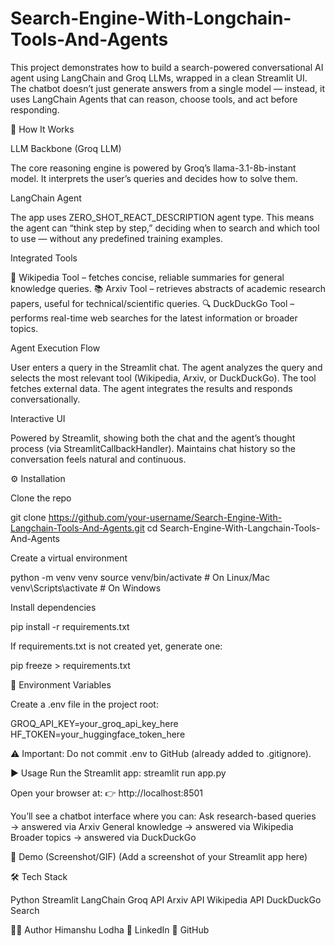 # Search-Engine-With-Longchain-Tools-And-Agents

This project demonstrates how to build a search-powered conversational AI agent using LangChain and Groq LLMs, wrapped in a clean Streamlit UI.
The chatbot doesn’t just generate answers from a single model — instead, it uses LangChain Agents that can reason, choose tools, and act before responding.

🔧 How It Works

LLM Backbone (Groq LLM)

The core reasoning engine is powered by Groq’s llama-3.1-8b-instant model.
It interprets the user’s queries and decides how to solve them.

LangChain Agent

The app uses ZERO_SHOT_REACT_DESCRIPTION agent type.
This means the agent can “think step by step,” deciding when to search and which tool to use — without any predefined training examples.

Integrated Tools

📰 Wikipedia Tool – fetches concise, reliable summaries for general knowledge queries.
📚 Arxiv Tool – retrieves abstracts of academic research papers, useful for technical/scientific queries.
🔍 DuckDuckGo Tool – performs real-time web searches for the latest information or broader topics.

Agent Execution Flow

User enters a query in the Streamlit chat.
The agent analyzes the query and selects the most relevant tool (Wikipedia, Arxiv, or DuckDuckGo).
The tool fetches external data.
The agent integrates the results and responds conversationally.

Interactive UI

Powered by Streamlit, showing both the chat and the agent’s thought process (via StreamlitCallbackHandler).
Maintains chat history so the conversation feels natural and continuous.

⚙️ Installation

Clone the repo

git clone https://github.com/your-username/Search-Engine-With-Langchain-Tools-And-Agents.git
cd Search-Engine-With-Langchain-Tools-And-Agents


Create a virtual environment

python -m venv venv
source venv/bin/activate   # On Linux/Mac
venv\Scripts\activate      # On Windows


Install dependencies

pip install -r requirements.txt


If requirements.txt is not created yet, generate one:

pip freeze > requirements.txt

🔑 Environment Variables

Create a .env file in the project root:

GROQ_API_KEY=your_groq_api_key_here
HF_TOKEN=your_huggingface_token_here


⚠️ Important: Do not commit .env to GitHub (already added to .gitignore).

▶️ Usage
Run the Streamlit app:
streamlit run app.py


Open your browser at:
👉 http://localhost:8501

You’ll see a chatbot interface where you can:
Ask research-based queries → answered via Arxiv
General knowledge → answered via Wikipedia
Broader topics → answered via DuckDuckGo

📸 Demo (Screenshot/GIF)
(Add a screenshot of your Streamlit app here)

🛠️ Tech Stack

Python
Streamlit
LangChain
Groq API
Arxiv API
Wikipedia API
DuckDuckGo Search

🧑‍💻 Author
Himanshu Lodha
💼 LinkedIn
📂 GitHub
